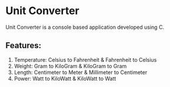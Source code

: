 # Unit Converter
Unit Converter is a console based application developed using C.

## Features:
1. Temperature: Celsius to Fahrenheit & Fahrenheit to Celsius
2. Weight: Gram to KiloGram & KiloGram to Gram
3. Length: Centimeter to Meter & Millimeter to Centimeter
4. Power: Watt to KiloWatt & KiloWatt to Watt
